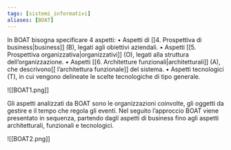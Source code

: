 ```yaml
---
tags: [sistemi_informativi]
aliases: [BOAT]
---
```

In BOAT bisogna specificare 4 aspetti:
	• Aspetti di [[4. Prospettiva di business|business]] (B), legati agli obiettivi aziendali.
	• Aspetti [[5. Prospettiva organizzativa|organizzativi]] (O), legati alla struttura dell’organizzazione.
	• Aspetti [[6. Architetture funzionali|architetturali]] (A), che descrivono[[ l’architettura funzionale]] del sistema.
	• Aspetti tecnologici (T), in cui vengono delineate le scelte tecnologiche
di tipo generale.

![[BOAT1.png]]

Gli aspetti analizzati da BOAT sono le organizzazioni coinvolte, gli oggetti da gestire e il tempo che regola gli eventi.
Nel seguito l’approccio BOAT viene presentato in sequenza, partendo dagli 
aspetti di business fino agli aspetti architetturali, funzionali e tecnologici. 

![[BOAT2.png]]


